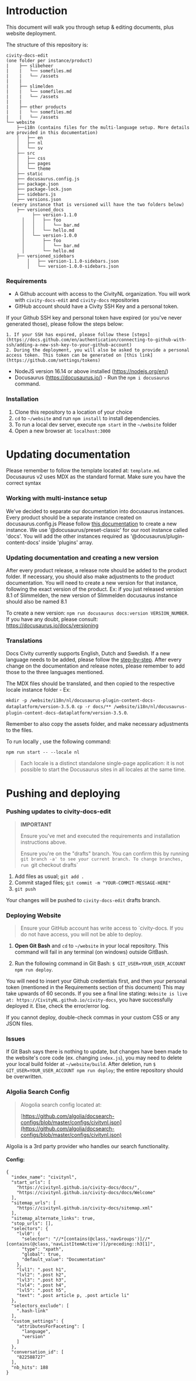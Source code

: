 # Introduction
This document will walk you through setup & editing documents, plus website deployment.

The structure of this repository is:

```
civity-docs-edit 
(one folder per instance/product)
|    ├── slibeheer
|    |   └── somefiles.md
|    |   └── /assets
|    |
|    ├── slimelden
|    |   └── somefiles.md
|    |   └── /assets
|    |
|    ├── other products
|    |   └── somefiles.md
|    |   └── /assets
└── website
    ├──i18n (contains files for the multi-language setup. More details are provided in this documentation)
    │   ├── en
    │   ├── nl
    │   └── sv
    ├── src
    │   ├── css
    │   ├── pages
    │   └── theme
    ├── static
    ├── docusaurus.config.js
    ├── package.json
    ├── package-lock.json
    ├── sidebars.js
    ├── versions.json   
  (every instance that is versioned will have the two folders below)
    ├── versioned_docs
          ├── version-1.1.0
      │   │   ├── foo
      │   │   │   └── bar.md
      │   │   └── hello.md
      │   └── version-1.0.0
      │       ├── foo
      │       │   └── bar.md
      │       └── hello.md
    ├── versioned_sidebars
        │   ├── version-1.1.0-sidebars.json
        │   └── version-1.0.0-sidebars.json 

```

### Requirements
* A Github account with access to the CivityNL organization. You will work with `civity-docs-edit` and `civity-docs` repositories
* GitHub account should have a Civity SSH Key and a personal token.
     
If your Github SSH key and personal token have expired (or you've never generated those), please follow the steps below:

    1. If your SSH has expired, please follow these [steps](https://docs.github.com/en/authentication/connecting-to-github-with-ssh/adding-a-new-ssh-key-to-your-github-account)
    2. During the deployment, you will also be asked to provide a personal access token. This token can be generated on [this link](https://github.com/settings/tokens)

* NodeJS version 16.14 or above installed (https://nodejs.org/en/)
* Docusaurus (https://docusaurus.io/) - Run the `npm i docusaurus` command.


### Installation
1. Clone this repository to a location of your choice
2. `cd` to `~/website` and run `npm install` to install dependencies.
3. To run a local dev server, execute `npm start` in the  `~/website` folder
4. Open a new browser at: `localhost:3000`


# Updating documentation
 
Please remember to follow the template located at: `template.md`. Docusaurus v2 uses MDX as the standard format. Make sure you have the correct syntax


 ### Working with multi-instance setup

We've decided to separate our documentation into docusaurus instances. Every product should be a separate instance created on docusaurus.config.js Please follow [this documentation](https://docusaurus.io/docs/docs-multi-instance) to create a new instance. We use '@docusaurus/preset-classic' for our root instance called 'docs'. You will add the other instances required as '@docusaurus/plugin-content-docs' inside 'plugins' array.


 ### Updating documentation and creating a new version

After every product release, a release note should be added to the product folder. If necessary, you should also make adjustments to the product documentation.
You will need to create a new version for that instance, following the exact version of the product. Ex: if you just released version 8.1 of Slimmelden, the new version of Slimmelden docusaurus instance should also be named 8.1

 To create a new version: `npm run docusaurus docs:version VERSION_NUMBER`. If you have any doubt, please consult: https://docusaurus.io/docs/versioning


### Translations

Docs Civity currently supports English, Dutch and Swedish. If a new language needs to be added, please follow the [step-by-step](https://docusaurus.io/docs/i18n/tutorial). After every change on the documentation and release notes, please remember to add those to the three languages mentioned.

The MDX files should be translated, and then copied to the respective locale instance folder - Ex:

`mkdir -p /website/i18n/nl/docusaurus-plugin-content-docs-dataplatform/version-3.5.0`. 
`cp -r docs/** /website/i18n/nl/docusaurus-plugin-content-docs-dataplatform/version-3.5.0`. 

Remember to also copy the assets folder, and make necessary adjustments to the files.

To run locally , use the following command:

`npm run start -- --locale nl`

>Each locale is a distinct standalone single-page application: it is not possible to start the Docusaurus sites in all locales at the same time.


# Pushing and deploying

### Pushing updates to civity-docs-edit
> **IMPORTANT** 
>
> Ensure you've met and executed the requirements and installation instructions above.
>
> Ensure you're on the "drafts" branch. You can confirm this by running `git branch -a' to see your current branch. To change branches, run `git checkout drafts`

1. Add files as usual; `git add .`
2. Commit staged files; `git commit -m "YOUR-COMMIT-MESSAGE-HERE"`
3. `git push`

Your changes will be pushed to `civity-docs-edit` drafts branch.

<!-- ### Updating the head of civity-docs-edit:
> **IMPORTANT**
>
> This will change the current head of submodule `civity-docs-edit` in the master repository!!
>
> The following steps will set the `civity-docs-edit` submodule to *always* be tracked - in most cases, this is not necessary.

1. Follow the installation steps 1; 2; and 3, followed by pushing any updates to the submodule repository ("Pushing Updates to civity-docs-edit" - steps 1, 2, and 3)
2. `cd` to `~/` and execute `git status`. You should see `modified: civity-docs-edit (new commits)` in red. 
3. Execute `git add civity-docs-edit`, followed by `git status`. You should now see `modified: civity-docs-edit` in green.
4. Execute `git commit -m "YOUR-COMMIT-MESSAGE-HERE"`
5. Execute `git push` -->


### Deploying Website
> Ensure your GitHub account has write access to `civity-docs. If you do not have access, you will not be able to deploy.
1. **Open Git Bash** and `cd` to `~/website` in your local repository. This command will fail in any terminal (on windows) outside GitBash.

2. Run the following command in Git Bash: `$ GIT_USER=YOUR_USER_ACCOUNT npm run deploy`. 

You will need to insert your Github credentials first, and then your personal token (mentioned in the Requirements section of this document)
This may take upwards of 60 seconds. If you see a final line stating: `Website is live at: https://CivityNL.github.io/civity-docs`, you have successfully deployed it. Else, check the error/error log. 

If you cannot deploy, double-check commas in your custom CSS or any JSON files.

### Issues
If Git Bash says there is nothing to update, but changes have been made to the website's core code (ex. changing `index.js`), you may need to delete your local build folder at `~/website/build`. After deletion, run `$ GIT_USER=YOUR_USER_ACCOUNT npm run deploy`; the entire repository should be overwritten.

### Algolia Search Config
>Alogolia search config located at:
>
> [https://github.com/algolia/docsearch-configs/blob/master/configs/civitynl.json](https://github.com/algolia/docsearch-configs/blob/master/configs/civitynl.json)

Algolia is a 3rd party provider who handles our search functionality.

#### Config:

```
{
  "index_name": "civitynl",
  "start_urls": [
    "https://civitynl.github.io/civity-docs/docs/",
    "https://civitynl.github.io/civity-docs/docs/Welcome"
  ],
  "sitemap_urls": [
    "https://civitynl.github.io/civity-docs/sitemap.xml"
  ],
  "sitemap_alternate_links": true,
  "stop_urls": [],
  "selectors": {
    "lvl0": {
      "selector": "//*[contains(@class,'navGroups')]//*[contains(@class,'navListItemActive')]/preceding::h3[1]",
      "type": "xpath",
      "global": true,
      "default_value": "Documentation"
    },
    "lvl1": ".post h1",
    "lvl2": ".post h2",
    "lvl3": ".post h3",
    "lvl4": ".post h4",
    "lvl5": ".post h5",
    "text": ".post article p, .post article li"
  },
  "selectors_exclude": [
    ".hash-link"
  ],
  "custom_settings": {
    "attributesForFaceting": [
      "language",
      "version"
    ]
  },
  "conversation_id": [
    "822588727"
  ],
  "nb_hits": 188
}
```
